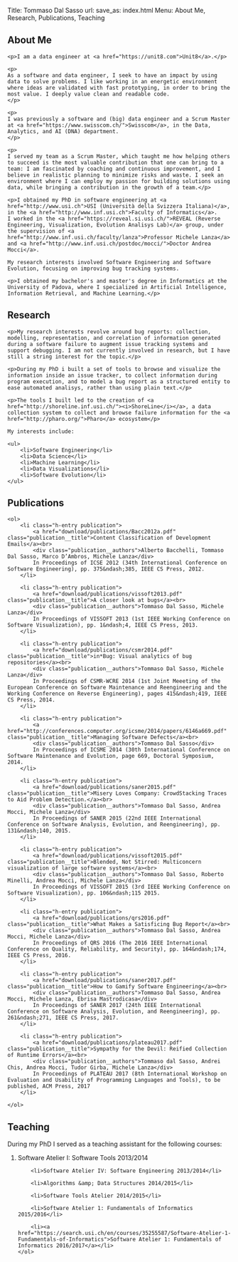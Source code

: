 Title: Tommaso Dal Sasso
url:
save_as: index.html
Menu: About Me, Research, Publications, Teaching


<section id="about_me" class="main-section">
    <h2>About Me</h2>

    <p>I am a data engineer at <a href="https://unit8.com">Unit8</a>.</p>

    <p>
    As a software and data engineer, I seek to have an impact by using data to solve problems. I like working in an energetic environment where ideas are validated with fast prototyping, in order to bring the most value. I deeply value clean and readable code.
    </p>

    <p>
    I was previously a software and (big) data engineer and a Scrum Master at <a href="https://www.swisscom.ch/">Swisscom</a>, in the Data, Analytics, and AI (DNA) department.
    </p>

    <p>
    I served my team as a Scrum Master, which taught me how helping others to succeed is the most valuable contribution that one can bring to a team: I am fascinated by coaching and continuous improvement, and I believe in realistic planning to minimize risks and waste. I seek an environment where I can employ my passion for building solutions using data, while bringing a contribution in the growth of a team.</p>

    <p>I obtained my PhD in software engineering at <a href="http://www.usi.ch">USI (Università della Svizzera Italiana)</a>, in the <a href="http://www.inf.usi.ch">Faculty of Informatics</a>.
    I worked in the <a href="https://reveal.si.usi.ch/">REVEAL (Reverse Engineering, Visualization, Evolution Analisys Lab)</a> group, under the supervision of <a href="http://www.inf.usi.ch/faculty/lanza">Professor Michele Lanza</a> and <a href="http://www.inf.usi.ch/postdoc/mocci/">Doctor Andrea Mocci</a>.
    
    My research interests involved Software Engineering and Software Evolution, focusing on improving bug tracking systems.

    <p>I obtained my bachelor's and master's degree in Informatics at the University of Padova, where I specialized in Artificial Intelligence, Information Retrieval, and Machine Learning.</p>

</section>

<section id="research" class="main-section">
    <h2>Research</h2>

    <p>My research interests revolve around bug reports: collection, modelling, representation, and correlation of information generated during a software failure to augment issue tracking systems and support debugging. I am not currently involved in research, but I have still a string interest for the topic.</p>

    <p>During my PhD i built a set of tools to browse and visualize the information inside an issue tracker, to collect information during program execution, and to model a bug report as a structured entity to ease automated analisys, rather than using plain text.</p>

    <p>The tools I built led to the creation of <a href="http://shoreline.inf.usi.ch/"><i>ShoreLine</i></a>, a data collection system to collect and browse failure information for the <a href="http://pharo.org/">Pharo</a> ecosystem</p>

    My interests include:

    <ul>
        <li>Software Engineering</li>
        <li>Data Science</li>
        <li>Machine Learning</li>
        <li>Data Visualizations</li>
        <li>Software Evolution</li>
    </ul>
</section>

<section id="publications" class="main-section">
    <h2 class="p-name">Publications</h2>

    <ol>
        <li class="h-entry publication">
            <a href="download/publications/Bacc2012a.pdf" class="publication__title">Content Classification of Development Emails</a><br>
            <div class="publication__authors">Alberto Bacchelli, Tommaso Dal Sasso, Marco D’Ambros, Michele Lanza</div>
            In Proceedings of ICSE 2012 (34th International Conference on Software Engineering), pp. 375&ndash;385, IEEE CS Press, 2012.
        </li>

        <li class="h-entry publication">
            <a href="download/publications/vissoft2013.pdf" class="publication__title">A closer look at bugs</a><br>
            <div class="publication__authors">Tommaso Dal Sasso, Michele Lanza</div>
            In Proceedings of VISSOFT 2013 (1st IEEE Working Conference on Software Visualization), pp. 1&ndash;4, IEEE CS Press, 2013.
        </li>

        <li class="h-entry publication">
            <a href="download/publications/csmr2014.pdf" class="publication__title">in*Bug: Visual analytics of bug repositories</a><br>
            <div class="publication__authors">Tommaso Dal Sasso, Michele Lanza</div>
            In Proceedings of CSMR-WCRE 2014 (1st Joint Meeeting of the European Conference on Software Maintenance and Reengineering and the Working Conference on Reverse Engineering), pages 415&ndash;419, IEEE CS Press, 2014.
        </li>

        <li class="h-entry publication">
            <a href="http://conferences.computer.org/icsme/2014/papers/6146a669.pdf" class="publication__title">Managing Software Defects</a><br>
            <div class="publication__authors">Tommaso Dal Sasso</div>
            In Proceedings of ICSME 2014 (30th International Conference on Software Maintenance and Evolution, page 669, Doctoral Symposium, 2014.
        </li>

        <li class="h-entry publication">
            <a href="download/publications/saner2015.pdf" class="publication__title">Misery Loves Company: CrowdStacking Traces to Aid Problem Detection.</a><br>
            <div class="publication__authors">Tommaso Dal Sasso, Andrea Mocci, Michele Lanza</div>
            In Proceedings of SANER 2015 (22nd IEEE International Conference on Software Analysis, Evolution, and Reengineering), pp. 131&ndash;140, 2015.
        </li>

        <li class="h-entry publication">
            <a href="download/publications/vissoft2015.pdf" class="publication__title">Blended, Not Stirred: Multiconcern visualization of large software systems</a><br>
            <div class="publication__authors">Tommaso Dal Sasso, Roberto Minelli, Andrea Mocci, Michele Lanza</div>
            In Proceedings of VISSOFT 2015 (3rd IEEE Working Conference on Software Visualization), pp. 106&ndash;115 2015.
        </li>

        <li class="h-entry publication">
            <a href="download/publications/qrs2016.pdf" class="publication__title">What Makes a Satisficing Bug Report</a><br>
            <div class="publication__authors">Tommaso Dal Sasso, Andrea Mocci, Michele Lanza</div>
            In Proceedings of QRS 2016 (The 2016 IEEE International Conference on Quality, Reliability, and Security), pp. 164&ndash;174, IEEE CS Press, 2016.
        </li>

        <li class="h-entry publication">
            <a href="download/publications/saner2017.pdf" class="publication__title">How to Gamify Software Engineering</a><br>
            <div class="publication__authors">Tommaso Dal Sasso, Andrea Mocci, Michele Lanza, Ebrisa Mastrodicasa</div>
            In Proceedings of SANER 2017 (24th IEEE International Conference on Software Analysis, Evolution, and Reengineering), pp. 261&ndash;271, IEEE CS Press, 2017.
        </li>

        <li class="h-entry publication">
            <a href="download/publications/plateau2017.pdf" class="publication__title">Sympathy for the Devil: Reified Collection of Runtime Errors</a><br>
            <div class="publication__authors">Tommaso dal Sasso, Andrei Chis, Andrea Mocci, Tudor Girba, Michele Lanza</div>
            In Proceedings of PLATEAU 2017 (8th International Workshop on Evaluation and Usability of Programming Languages and Tools), to be published, ACM Press, 2017
        </li>

    </ol>
</section>

<!--<section id="projects">
<h2>Projects</h2>
</section>-->

<section id="teaching" class="main-section">
    <h2>Teaching</h2>
    <p>During my PhD I served as a teaching assistant for the following courses:</p>
    <ol>
        <li>Software Atelier I: Software Tools 2013/2014</li>

        <li>Software Atelier IV: Software Engineering 2013/2014</li>

        <li>Algorithms &amp; Data Structures 2014/2015</li>

        <li>Software Tools Atelier 2014/2015</li>

        <li>Software Atelier 1: Fundamentals of Informatics	2015/2016</li>

        <li><a href="https://search.usi.ch/en/courses/35255587/Software-Atelier-1-Fundamentals-of-Informatics">Software Atelier 1: Fundamentals of Informatics 2016/2017</a></li>
    </ol>
</section>
